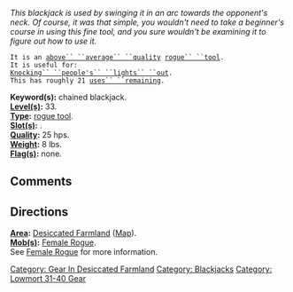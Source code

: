 *This blackjack is used by swinging it in an arc towards the opponent's
neck. Of course, it was that simple, you wouldn't need to take a
beginner's course in using this fine tool, and you sure wouldn't be
examining it to figure out how to use it.*

`It is an `[`above`` ``average`` ``quality`](Rogue_Tool_Values "wikilink")` `[`rogue`` ``tool`](:Category:Rogue_Tools "wikilink")`.`  
`It is useful for:`  
[`Knocking`` ``people's`` ``lights`` ``out`](Blackjack "wikilink")`.`  
`This has roughly 21 `[`uses`` ``remaining`](Rogue_Tool_Values "wikilink")`.`

**Keyword(s):** chained blackjack.  
**[Level(s)](Object_Level "wikilink"):** 33.  
**[Type](:Category:_Object_Types "wikilink"):** [rogue
tool](:Category:_Rogue_Tools "wikilink").  
**[Slot(s)](Object_Slots "wikilink"):** <held>.  
**[Quality](Object_Quality "wikilink"):** 25 hps.  
**[Weight](Object_Weight "wikilink"):** 8 lbs.  
**[Flag(s)](:Category:_Object_Flags "wikilink"):** none.  

## Comments

## Directions

**[Area](:Category:_Areas "wikilink"):** [Desiccated
Farmland](:Category:_Desiccated_Farmland "wikilink")
([Map](Desiccated_Farmland_Map "wikilink")).  
**[Mob(s)](:Category:_Mobs "wikilink"):** [Female
Rogue](Female_Rogue "wikilink").  
See [Female Rogue](Female_Rogue "wikilink") for more information.  

[Category: Gear In Desiccated
Farmland](Category:_Gear_In_Desiccated_Farmland "wikilink") [Category:
Blackjacks](Category:_Blackjacks "wikilink") [Category: Lowmort 31-40
Gear](Category:_Lowmort_31-40_Gear "wikilink")

